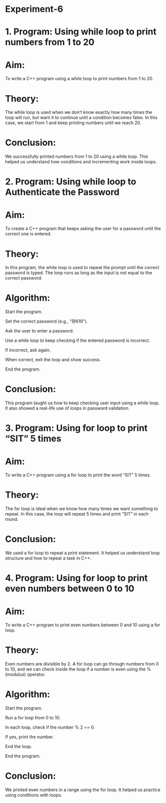 # Experiment-6

# 1. Program: Using while loop to print numbers from 1 to 20
# Aim:
To write a C++ program using a while loop to print numbers from 1 to 20.

# Theory:
The while loop is used when we don’t know exactly how many times the loop will run, but want it to continue until a condition becomes false. In this case, we start from 1 and keep printing numbers until we reach 20.

# Conclusion:
We successfully printed numbers from 1 to 20 using a while loop. This helped us understand how conditions and incrementing work inside loops.

# 2. Program: Using while loop to Authenticate the Password
# Aim:
To create a C++ program that keeps asking the user for a password until the correct one is entered.

# Theory:
In this program, the while loop is used to repeat the prompt until the correct password is typed. The loop runs as long as the input is not equal to the correct password.

# Algorithm:
Start the program.

Set the correct password (e.g., "@619").

Ask the user to enter a password.

Use a while loop to keep checking if the entered password is incorrect.

If incorrect, ask again.

When correct, exit the loop and show success.

End the program.

# Conclusion:
This program taught us how to keep checking user input using a while loop. It also showed a real-life use of loops in password validation.

# 3. Program: Using for loop to print “SIT” 5 times
# Aim:
To write a C++ program using a for loop to print the word “SIT” 5 times.

# Theory:
The for loop is ideal when we know how many times we want something to repeat. In this case, the loop will repeat 5 times and print “SIT” in each round.

# Conclusion:
We used a for loop to repeat a print statement. It helped us understand loop structure and how to repeat a task in C++.

# 4. Program: Using for loop to print even numbers between 0 to 10
# Aim:
To write a C++ program to print even numbers between 0 and 10 using a for loop.

# Theory:
Even numbers are divisible by 2. A for loop can go through numbers from 0 to 10, and we can check inside the loop if a number is even using the % (modulus) operator.

# Algorithm:
Start the program.

Run a for loop from 0 to 10.

In each loop, check if the number % 2 == 0.

If yes, print the number.

End the loop.

End the program.

# Conclusion:
We printed even numbers in a range using the for loop. It helped us practice using conditions with loops.
